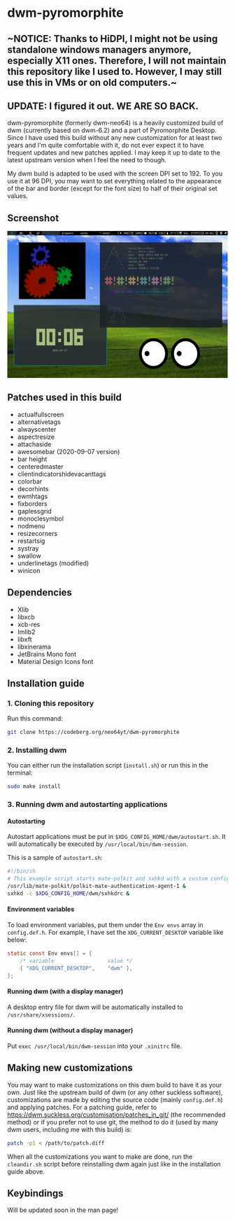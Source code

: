 # dwm-pyromorphite

## ~**NOTICE:** Thanks to HiDPI, I might not be using standalone windows managers anymore, especially X11 ones. Therefore, I will not maintain this repository like I used to. However, I may still use this in VMs or on old computers.~
## **UPDATE:** I figured it out. WE ARE SO BACK.

dwm-pyromorphite (formerly dwm-neo64) is a heavily customized build of dwm (currently based on dwm-6.2) and a part of Pyromorphite Desktop. Since I have used this build without any new customization for at least two years and I'm quite comfortable with it, do not ever expect it to have frequent updates and new patches applied. I may keep it up to date to the latest upstream version when I feel the need to though.  

My dwm build is adapted to be used with the screen DPI set to 192. To you use it at 96 DPI, you may want to set everything related to the appearance of the bar and border (except for the font size) to half of their original set values.    

## Screenshot

![Screenshot as of 2025-07-27](dwm.png)

## Patches used in this build

* actualfullscreen
* alternativetags
* alwayscenter
* aspectresize
* attachaside
* awesomebar (2020-09-07 version)
* bar height
* centeredmaster
* clientindicatorshidevacanttags
* colorbar
* decorhints
* ewmhtags
* fixborders
* gaplessgrid
* monoclesymbol
* nodmenu
* resizecorners
* restartsig
* systray
* swallow
* underlinetags (modified)
* winicon

## Dependencies

* Xlib
* libxcb
* xcb-res
* Imlib2
* libxft
* libxinerama
* JetBrains Mono font
* Material Design Icons font

## Installation guide

### 1. Cloning this repository

Run this command:

```bash
git clone https://codeberg.org/neo64yt/dwm-pyromorphite
```

### 2. Installing dwm

You can either run the installation script (`install.sh`) or run this in the terminal:

```bash
sudo make install 
```

### 3. Running dwm and autostarting applications

#### Autostarting

Autostart applications must be put in `$XDG_CONFIG_HOME/dwm/autostart.sh`. It will automatically be executed by `/usr/local/bin/dwm-session`.

This is a sample of `autostart.sh`:

```bash
#!/bin/sh
# This example script starts mate-polkit and sxhkd with a custom config file
/usr/lib/mate-polkit/polkit-mate-authentication-agent-1 &
sxhkd -c $XDG_CONFIG_HOME/dwm/sxhkdrc &
```

#### Environment variables

To load environment variables, put them under the `Env envs` array in `config.def.h`. For example, I have set the `XDG_CURRENT_DESKTOP` variable like below:

```c
static const Env envs[] = {
	/* variable			        value */
	{ "XDG_CURRENT_DESKTOP",	"dwm" },
};
```

#### Running dwm (with a display manager)

A desktop entry file for dwm will be automatically installed to `/usr/share/xsessions/`.

#### Running dwm (without a display manager)

Put `exec /usr/local/bin/dwm-session` into your `.xinitrc` file.

## Making new customizations

You may want to make customizations on this dwm build to have it as your own. Just like the upstream build of dwm (or any other suckless software), customizations are made by editing the source code (mainly `config.def.h`) and applying patches. For a patching guide, refer to https://dwm.suckless.org/customisation/patches_in_git/ (the recommended method) or if you prefer not to use git, the method to do it (used by many dwm users, including me with this build) is:

```bash
patch -p1 < /path/to/patch.diff
```

When all the customizations you want to make are done, run the `cleandir.sh` script before reinstalling dwm again just like in the installation guide above.

## Keybindings

Will be updated soon in the man page!
